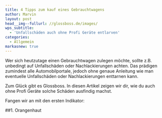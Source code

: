 ```yaml
---
title: 4 Tipps zum kauf eines Gebrauchtwagens
author: Marvin
layout: post
head__img--fullurl: //glossboss.de/images/
wps_subtitle:
  - 'Unfallschäden auch ohne Profi Geräte entlarven'
categories:
  - Allgemein
markasnew: true
---
```


Wer sich heutzutage einen Gebrauchtwagen zulegen möchte, sollte z.B. unbedingt auf Unfallschäden oder Nachlackierungen achten. Das prädigen zumindest alle Automobilportale, jedoch ohne genaue Anleitung wie man eventuelle Unfallschäden oder Nachlackierungen enttarnen kann.

Zum Glück gibt es Glossboss. In diesen Artikel zeigen wir dir, wie du auch ohne Profi Geräte solche Schäden ausfindig machst.

Fangen wir an mit den ersten Indikator:

##1. Orangenhaut

